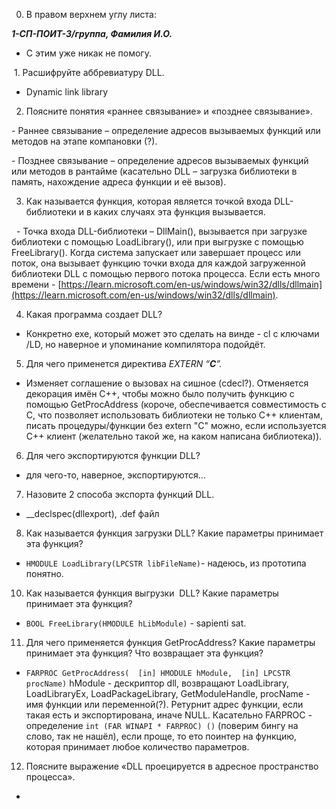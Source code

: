  0. В правом верхнем углу листа:

**_1-СП-ПОИТ-3/группа, Фамилия И.О._**

- С этим уже никак не помогу.

 1. Расшифруйте аббревиатуру DLL.

- Dynamic link library

2. Поясните понятия «раннее связывание» и «позднее связывание».

- Раннее связывание – определение адресов вызываемых функций или методов на этапе компановки (?).

- Позднее связывание – определение адресов вызываемых функций или методов в рантайме (касательно DLL – загрузка библиотеки в память, нахождение адреса функции и её вызов).

3. Как называется функция, которая является точкой входа DLL-библиотеки и в каких случаях эта функция вызывается.

  - Точка входа DLL-библиотеки – DllMain(), вызывается при загрузке библиотеки с помощью LoadLibrary(), или при выгрузке с помощью FreeLibrary(). Когда система запускает или завершает процесс или поток, она вызывает функцию точки входа для каждой загруженной библиотеки DLL с помощью первого потока процесса. Eсли есть много времени - [https://learn.microsoft.com/en-us/windows/win32/dlls/dllmain](https://learn.microsoft.com/en-us/windows/win32/dlls/dllmain).

4. Какая программа создает DLL?

- Конкретно exe, который может это сделать на винде - cl с ключами /LD, но наверное и упоминание компилятора подойдёт.

5. Для чего применется директива _EXTERN_ _“__C__”._
- Изменяет соглашение о вызовах на сишное (cdecl?). Отменяется декорация имён С++, чтобы можно было получить функцию с помощью GetProcAddress (короче, обеспечивается совместимость с С, что позволяет использовать библиотеки не только C++ клиентам, писать процедуры/функции без extern "C" можно, если используется C++ клиент (желательно такой же, на каком написана библиотека)).
6. Для чего экспортируются функции DLL?
- для чего-то, наверное, экспортируются...
7. Назовите 2 способа экспорта функций DLL.
 - __declspec(dllexport), .def файл
 8. Как называется функция загрузки DLL? Какие параметры принимает эта функция?
  - ```HMODULE LoadLibrary(LPCSTR libFileName)```- надеюсь, из прототипа понятно.
 10. Как называется функция выгрузки  DLL? Какие параметры принимает эта функция?
  - ```BOOL FreeLibrary(HMODULE hLibModule)``` - sapienti sat.
 11. Для чего применяется функция GetProcAddress? Какие параметры принимает эта функция? Что возвращает эта функция?
  - ```FARPROC GetProcAddress(  [in] HMODULE hModule,  [in] LPCSTR procName)``` hModule - дескриптор dll, возвращают LoadLibrary, LoadLibraryEx, LoadPackageLibrary, GetModuleHandle, procName - имя функции или переменной(?). Ретурнит адрес функции, если такая есть и экспортирована, иначе NULL. Касательно FARPROC - определение ```int (FAR WINAPI * FARPROC) ()``` (поверим бингу на слово, так не нашёл), если проще, то ето поинтер на функцию, которая принимает любое количество параметров.
  12. Поясните выражение «DLL проецируется в адресное пространство процесса».
  - 

 

